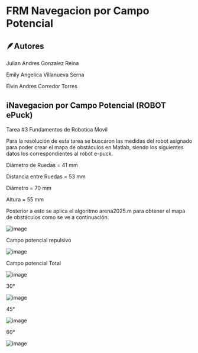 # FRM Navegacion por Campo Potencial

## 🪶Autores
Julian Andres Gonzalez Reina

Emily Angelica Villanueva Serna

Elvin Andres Corredor Torres

## ℹ️Navegacion por Campo Potencial (ROBOT ePuck)
Tarea #3 Fundamentos de Robotica Movil

Para la resolución de esta tarea se buscaron las medidas del robot asignado para poder crear el mapa de obstáculos en Matlab, siendo los siguientes datos los correspondientes al robot e-puck.

Diámetro de Ruedas = 41 mm

Distancia entre Ruedas = 53 mm

Diámetro = 70 mm

Altura = 55 mm

Posterior a esto se aplica el algoritmo arena2025.m para obtener el mapa de obstáculos como se ve a continuación.

![image](https://github.com/user-attachments/assets/35937b50-c8d1-415e-9ded-adbe7d0bf2fa)

Campo potencial repulsivo

![image](https://github.com/user-attachments/assets/b266c3e7-8565-4700-a74e-5553cc34d0c2)

Campo potencial Total

![image](https://github.com/user-attachments/assets/9c798889-94b6-4b78-949e-26fa5dbd5397)


30°

![image](https://github.com/user-attachments/assets/80227c30-0d2d-4a2c-99f0-57fe9fea4b9c)

45°

![image](https://github.com/user-attachments/assets/9a923662-e58b-4614-8412-aaccd94f619d)

60°

![image](https://github.com/user-attachments/assets/df4be1e2-109f-4eee-949b-d8f42775b333)
